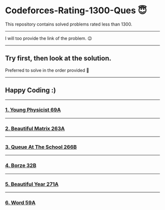 # Codeforces-Rating-1300-Ques 😇
This repository contains solved problems rated less than 1300.
**********************************
I will too provide the link of the problem. 😉
**********************************
Try first, then look at the solution.
--------------------------------
Preferred to solve in the order provided :dizzy:
********************************
## Happy Coding :)
********************************************************************

### [1. Young Physicist  69A](https://codeforces.com/problemset/problem/69/A " Young Physicist") 
**********************************************************
### [2. Beautiful Matrix  263A](https://codeforces.com/problemset/problem/263/A " Beautiful Matrix")
**************************************************************
### [3. Queue At The School  266B](https://codeforces.com/problemset/problem/266/B )
**************************************************************
### [4. Borze  32B](https://codeforces.com/contest/32/problem/B )
***************************************************************
### [5. Beautiful Year  271A](https://codeforces.com/problemset/problem/271/A)
****************************************************************
### [6. Word  59A](https://codeforces.com/problemset/problem/59/A)
